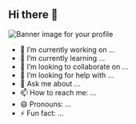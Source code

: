 ## Hi there 👋
<picture>
   <img src="https://d1.faiusr.com/4/AAEIABAEGAAgs5KGmQYorfaOuwQ.png" alt="Banner image for your profile">
</picture>

- 🔭 I’m currently working on ...
- 🌱 I’m currently learning ...
- 👯 I’m looking to collaborate on ...
- 🤔 I’m looking for help with ...
- 💬 Ask me about ...
- 📫 How to reach me: ...
- 😄 Pronouns: ...
- ⚡ Fun fact: ...

